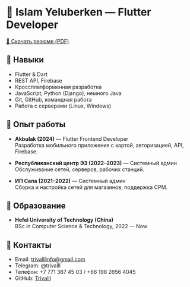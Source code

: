 # 👋 Islam Yeluberken — Flutter Developer

[📄 Скачать резюме (PDF)](https://github.com/Trivalll/resume/blob/main/Islam_Yeluberken_CV_Flutter.pdf)

## 🧠 Навыки

- Flutter & Dart
- REST API, Firebase
- Кроссплатформенная разработка
- JavaScript, Python (Django), немного Java
- Git, GitHub, командная работа
- Работа с серверами (Linux, Windows)

## 💼 Опыт работы

- **Akbulak (2024)** — Flutter Frontend Developer  
  Разработка мобильного приложения с картой, авторизацией, API, Firebase.

- **Республиканский центр ЭЗ (2022–2023)** — Системный админ  
  Обслуживание сетей, серверов, рабочих станций.

- **ИП Сапа (2021–2022)** — Системный админ  
  Сборка и настройка сетей для магазинов, поддержка СРМ.

## 📅 Образование

- **Hefei University of Technology (China)**  
  BSc in Computer Science & Technology, 2022 — Now

## 📧 Контакты

- Email: trivalllinfo@gmail.com
- Telegram: @trivalll
- Телефон: +7 771 387 45 03 / +86 198 2656 4045
- GitHub: [Trivalll](https://github.com/Trivalll)
